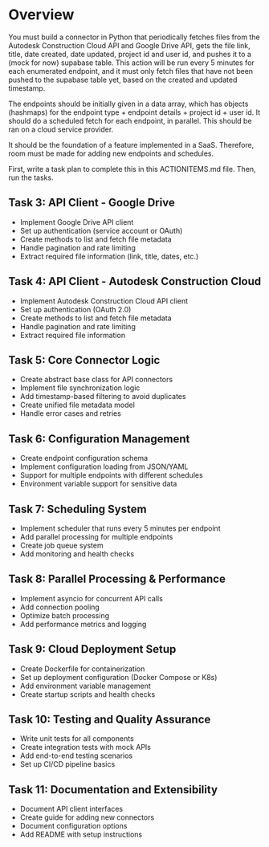 # Overview

You must build a connector in Python that periodically fetches files from the Autodesk Construction Cloud API and Google Drive API, gets the file link, title, date created, date updated, project id and user id, and pushes it to a (mock for now) supabase table. This action will be run every 5 minutes for each enumerated endpoint, and it must only fetch files that have not been pushed to the supabase table yet, based on the created and updated timestamp. 

The endpoints should be initially given in a data array, which has objects (hashmaps) for the endpoint type + endpoint details + project id + user id. It should do a scheduled fetch for each endpoint, in parallel. This should be ran on a cloud service provider.

It should be the foundation of a feature implemented in a SaaS. Therefore, room must be made for adding new endpoints and schedules.

First, write a task plan to complete this in this ACTIONITEMS.md file. Then, run the tasks.

## Task 3: API Client - Google Drive
- Implement Google Drive API client
- Set up authentication (service account or OAuth)
- Create methods to list and fetch file metadata
- Handle pagination and rate limiting
- Extract required file information (link, title, dates, etc.)

## Task 4: API Client - Autodesk Construction Cloud
- Implement Autodesk Construction Cloud API client
- Set up authentication (OAuth 2.0)
- Create methods to list and fetch file metadata
- Handle pagination and rate limiting
- Extract required file information

## Task 5: Core Connector Logic
- Create abstract base class for API connectors
- Implement file synchronization logic
- Add timestamp-based filtering to avoid duplicates
- Create unified file metadata model
- Handle error cases and retries

## Task 6: Configuration Management
- Create endpoint configuration schema
- Implement configuration loading from JSON/YAML
- Support for multiple endpoints with different schedules
- Environment variable support for sensitive data

## Task 7: Scheduling System
- Implement scheduler that runs every 5 minutes per endpoint
- Add parallel processing for multiple endpoints
- Create job queue system
- Add monitoring and health checks

## Task 8: Parallel Processing & Performance
- Implement asyncio for concurrent API calls
- Add connection pooling
- Optimize batch processing
- Add performance metrics and logging

## Task 9: Cloud Deployment Setup
- Create Dockerfile for containerization
- Set up deployment configuration (Docker Compose or K8s)
- Add environment variable management
- Create startup scripts and health checks

## Task 10: Testing and Quality Assurance
- Write unit tests for all components
- Create integration tests with mock APIs
- Add end-to-end testing scenarios
- Set up CI/CD pipeline basics

## Task 11: Documentation and Extensibility
- Document API client interfaces
- Create guide for adding new connectors
- Document configuration options
- Add README with setup instructions